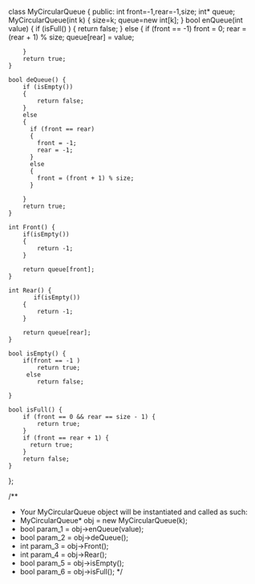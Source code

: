 class MyCircularQueue {
public:
    int front=-1,rear=-1,size;
    int* queue;
    MyCircularQueue(int k) {
        size=k;
        queue=new int[k];
    }
    bool enQueue(int value) {
         if (isFull() ) 
         {
                return false;
         } 
        else 
        {
          if (front == -1) 
              front = 0;
          rear = (rear + 1) % size;
          queue[rear] = value;
          
        }
        return true;
    }
    
    bool deQueue() {
        if (isEmpty()) 
        {
            return false;
        } 
        else
        {
          if (front == rear)
          {
            front = -1;
            rear = -1;
          }
          else 
          {
            front = (front + 1) % size;
          }
        
        }
        return true;
    }
    
    int Front() {
        if(isEmpty())
        {
            return -1;
        }
        
        return queue[front];
    }
    
    int Rear() {
           if(isEmpty())
        {
            return -1;
        }
        
        return queue[rear];
    }
    
    bool isEmpty() {
        if(front == -1 )
            return true;
         else
            return false;
        
    }
    
    bool isFull() {
        if (front == 0 && rear == size - 1) {
            return true;
        }
        if (front == rear + 1) {
          return true;
        }
        return false;
    }
};

/**
 * Your MyCircularQueue object will be instantiated and called as such:
 * MyCircularQueue* obj = new MyCircularQueue(k);
 * bool param_1 = obj->enQueue(value);
 * bool param_2 = obj->deQueue();
 * int param_3 = obj->Front();
 * int param_4 = obj->Rear();
 * bool param_5 = obj->isEmpty();
 * bool param_6 = obj->isFull();
 */
